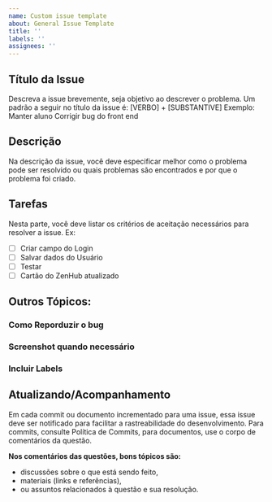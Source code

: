 ```yaml
---
name: Custom issue template
about: General Issue Template
title: ''
labels: ''
assignees: ''
---
```


<!--O header acima deve ser apagado -->

<!-- Apagar o tópico "Título da issue" abaixo -->

## Título da Issue

Descreva a issue brevemente, seja objetivo ao descrever o problema.
Um padrão a seguir no título da issue é: [VERBO] + [SUBSTANTIVE] Exemplo:
Manter aluno
Corrigir bug do front end

## Descrição

Na descrição da issue, você deve especificar melhor como o problema pode ser resolvido ou quais problemas são encontrados e por que o problema foi criado.

## Tarefas

Nesta parte, você deve listar os critérios de aceitação necessários para resolver a issue.
Ex:

- [ ] Criar campo do Login
- [ ] Salvar dados do Usuário
- [ ] Testar
- [ ] Cartão do ZenHub atualizado

## Outros Tópicos:

### Como Reporduzir o bug

### Screenshot quando necessário

<!-- Os tópicos abaixo sçao apenas recomendações, então eles podem ser pagados também -->

### Incluir Labels

## Atualizando/Acompanhamento

Em cada commit ou documento incrementado para uma issue, essa issue deve ser notificado para facilitar a rastreabilidade do desenvolvimento. Para commits, consulte Política de Commits, para documentos, use o corpo de comentários da questão.<br/>

**Nos comentários das questões, bons tópicos são:**

- discussões sobre o que está sendo feito,
- materiais (links e referências),
- ou assuntos relacionados à questão e sua resolução.
